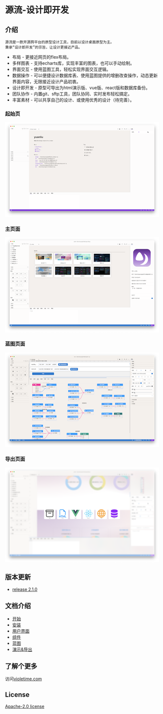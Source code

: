 # 源流-设计即开发


## 介绍
    源流是一款开源跨平台的原型设计工具，目前以设计桌面原型为主。
    秉承“设计即开发”的宗旨，让设计更接近产品。
- 布局 - 更接近网页的flex布局。
- 多样图表 - 支持echarts库，实现丰富的图表，也可以手动绘制。
- 界面交互 - 使用蓝图工具，轻松实现界面交互逻辑。
- 数据操作 - 可以便捷设计数据库表、使用蓝图提供的增删改查操作，动态更新界面内容，无限接近设计产品初衷。
- 设计即开发 - 原型可导出为html演示版、vue版、react版和数据库备份。
- 团队协作 - 内置git、sftp工具，团队协同、实时发布轻松搞定。
- 丰富素材 - 可以共享自己的设计、或使用优秀的设计（待完善）。
### 起始页
![源流起始页](./HubScreenshot.png)
### 主页面
![源流主界面](./MainHubScreenshot.png)
### 蓝图页面
![源流蓝图界面](./Bluepoint.png)
### 导出页面
![源流导出界面](./Export.png)


## 版本更新

- [release 2.1.0](./releases//2.1.0/release%202.1.0.md) 

## 文档介绍

- [开始](./docs/started/Getting%20Started.md)
- [安装](./docs/setup/Setting%20up.md)
- [用户界面](./docs/guide/User%20guide.md)
- [组件](./docs/components/components.md)
- [蓝图](./docs/blueprint/blueprint.md)
- [演示&导出](./docs/build/build.md)

## 了解个更多

访问[violetime.com](http://violetime.com/)


## License

[Apache-2.0 license](LICENSE.md)
